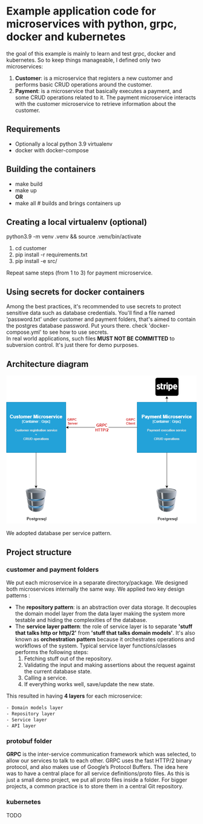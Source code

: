 # Example application code for microservices with python, grpc, docker and kubernetes
the goal of this example is mainly to learn and test grpc, docker and kubernetes. So to keep things manageable, I defined only two microservices:
1. **Customer**: is a microservice that registers a new customer and performs basic CRUD operations around the customer.
2. **Payment**: is a microservice that basically executes a payment, and some CRUD operations related to it.
The payment microservice interacts with the customer microservice to retrieve information about the customer. 

## Requirements
* Optionally a local python 3.9 virtualenv 
* docker with docker-compose

## Building the containers
- make build
- make up\
**OR**
- make all # builds and brings containers up

## Creating a local virtualenv (optional)

python3.9 -m venv .venv && source .venv/bin/activate
1. cd customer
2. pip install -r requirements.txt
3. pip install -e src/

Repeat same steps (from 1 to 3) for payment microservice.

## Using secrets for docker containers
Among the best practices, it's recommended to use secrets to protect sensitive data such as database credentials.
You'll find a file named 'password.txt' under customer and payment folders, that's aimed to contain the postgres database password. Put yours there.
check 'docker-compose.yml' to see how to use secrets.\
In real world applications, such files **MUST NOT BE COMMITTED** to subversion control. It's just there for demo purposes. 

## Architecture diagram
![](global_architecture_diagram.png)

We adopted database per service pattern.

## Project structure
### customer and payment folders
We put each microservice in a separate directory/package. We designed both microservices internally the same way.
We applied two key design patterns : 
- The **repository pattern**: is an abstraction over data storage. It decouples the domain model layer from the data layer making the system more testable and hiding the complexities of the database. 
- The **service layer pattern**: the role of service layer is to separate **'stuff that talks http or http/2'** from **'stuff that talks domain models'**. 
It's also known as **orchestration pattern** because it orchestrates operations and workflows of the system. 
Typical service layer functions/classes performs the following steps:
    1. Fetching stuff out of the repository.
    2. Validating the input and making assertions about the request against the current database state.
    3. Calling a service.
    4. If everything works well, save/update the new state.

This resulted in having **4 layers** for each microservice:

    - Domain models layer
    - Repository layer
    - Service layer
    - API layer
### protobuf folder
**GRPC** is the inter-service communication framework which was selected, to allow our services to talk to each other. 
GRPC uses the fast HTTP/2 binary protocol, and also makes use of Google’s Protocol Buffers. The idea here was to have a central place for all service definitions/proto files. 
As this is just a small demo project, we put all proto files inside a folder. For bigger projects, a common practice is to store them in a central Git repository.
### kubernetes
TODO



